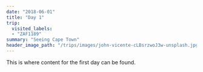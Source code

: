 ```yaml
---
date: "2018-06-01"
title: "Day 1"
trip:
  visited_labels:
  - "ZAF1189"
summary: "Seeing Cape Town"
header_image_path: "/trips/images/john-vicente-cLBsrzwoJ3w-unsplash.jpg"
---
```


This is where content for the first day can be found.
